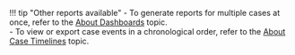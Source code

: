 !!! tip "Other reports available"
    - To generate reports for multiple cases at once, refer to the [About Dashboards](/thehive/user-guides/analyst-corner/dashboard/about-dashboards/) topic.  
    - To view or export case events in a chronological order, refer to the [About Case Timelines](/thehive/user-guides/analyst-corner/cases/case-timelines/about-case-timelines/) topic.